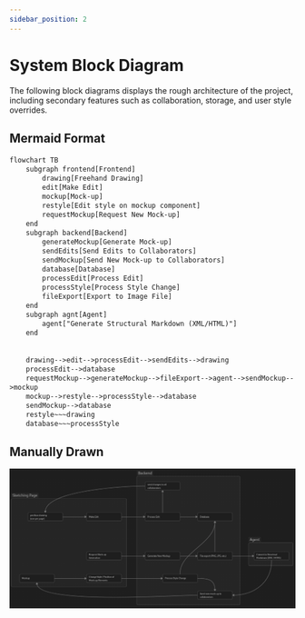 ```yaml
---
sidebar_position: 2
---
```


# System Block Diagram

The following block diagrams displays the rough architecture of the project, including secondary features such as collaboration, storage, and user style overrides.

## Mermaid Format
```mermaid
flowchart TB
    subgraph frontend[Frontend]
        drawing[Freehand Drawing]
        edit[Make Edit]
        mockup[Mock-up]
        restyle[Edit style on mockup component]
        requestMockup[Request New Mock-up]
    end
    subgraph backend[Backend]
        generateMockup[Generate Mock-up]
        sendEdits[Send Edits to Collaborators]
        sendMockup[Send New Mock-up to Collaborators]
        database[Database]
        processEdit[Process Edit]
        processStyle[Process Style Change]
        fileExport[Export to Image File]
    end
    subgraph agnt[Agent]
        agent["Generate Structural Markdown (XML/HTML)"]
    end
    

    drawing-->edit-->processEdit-->sendEdits-->drawing
    processEdit-->database
    requestMockup-->generateMockup-->fileExport-->agent-->sendMockup-->mockup
    mockup-->restyle-->processStyle-->database
    sendMockup-->database
    restyle~~~drawing
    database~~~processStyle
```

## Manually Drawn
![Manually drawn block diagram](/img/block_diagram.png)
